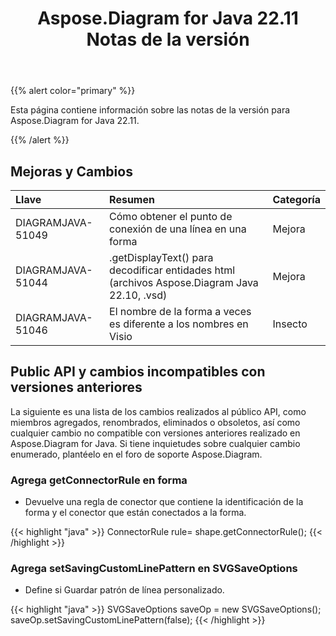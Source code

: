 ﻿---
title: Aspose.Diagram for Java 22.11 Notas de la versión
type: docs
weight: 17
url: /es/java/aspose-diagram-for-java-22-11-release-notes/
---
{{% alert color="primary" %}}

Esta página contiene información sobre las notas de la versión para Aspose.Diagram for Java 22.11.

{{% /alert %}}
## **Mejoras y Cambios**  ##

|**Llave**|**Resumen**|**Categoría**|
|:- |:- |:- |
|DIAGRAMJAVA-51049|Cómo obtener el punto de conexión de una línea en una forma|Mejora|
|DIAGRAMJAVA-51044|.getDisplayText() para decodificar entidades html (archivos Aspose.Diagram Java 22.10, .vsd)|Mejora|
|DIAGRAMJAVA-51046|El nombre de la forma a veces es diferente a los nombres en Visio|Insecto|

## **Public API y cambios incompatibles con versiones anteriores**
La siguiente es una lista de los cambios realizados al público API, como miembros agregados, renombrados, eliminados o obsoletos, así como cualquier cambio no compatible con versiones anteriores realizado en Aspose.Diagram for Java. Si tiene inquietudes sobre cualquier cambio enumerado, plantéelo en el foro de soporte Aspose.Diagram.

### **Agrega getConnectorRule en forma**
- Devuelve una regla de conector que contiene la identificación de la forma y el conector que están conectados a la forma.

{{< highlight "java" >}}
ConnectorRule rule= shape.getConnectorRule();
{{< /highlight >}}

### **Agrega setSavingCustomLinePattern en SVGSaveOptions**
- Define si Guardar patrón de línea personalizado.

{{< highlight "java" >}}
SVGSaveOptions saveOp = new SVGSaveOptions(); 
saveOp.setSavingCustomLinePattern(false);
{{< /highlight >}}


